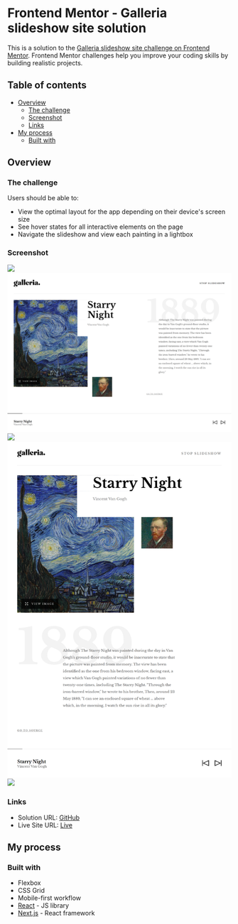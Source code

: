 # Frontend Mentor - Galleria slideshow site solution

This is a solution to the [Galleria slideshow site challenge on Frontend Mentor](https://www.frontendmentor.io/challenges/galleria-slideshow-site-tEA4pwsa6). Frontend Mentor challenges help you improve your coding skills by building realistic projects.

## Table of contents

- [Overview](#overview)
  - [The challenge](#the-challenge)
  - [Screenshot](#screenshot)
  - [Links](#links)
- [My process](#my-process)
  - [Built with](#built-with)

## Overview

### The challenge

Users should be able to:

- View the optimal layout for the app depending on their device's screen size
- See hover states for all interactive elements on the page
- Navigate the slideshow and view each painting in a lightbox

### Screenshot

![](./public/screenshots/galleria-slideshow-site-murex.vercel.app_.png)
![](./public/screenshots/galleria-slideshow-site-murex.vercel.app_%20(1).png)
![](./public/screenshots/galleria-slideshow-site-murex.vercel.app_%20(2).png)
![](./public/screenshots/galleria-slideshow-site-murex.vercel.app_(Surface%20Pro%207).png)
![](./public/screenshots/galleria-slideshow-site-murex.vercel.app_%20(2).png)

### Links

- Solution URL: [GitHub](https://github.com/OleksandrOsyka/galleria-slideshow-site)
- Live Site URL: [Live](https://galleria-slideshow-site-murex.vercel.app/)

## My process

### Built with

- Flexbox
- CSS Grid
- Mobile-first workflow
- [React](https://reactjs.org/) - JS library
- [Next.js](https://nextjs.org/) - React framework
